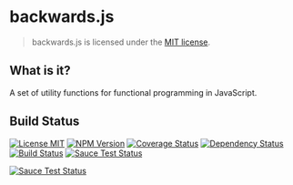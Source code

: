 # backwards.js

> backwards.js is licensed under the [MIT license](https://github.com/Omega3k/backwards.js/blob/master/LICENSE). 

## What is it?

A set of utility functions for functional programming in JavaScript. 

## Build Status

[![License MIT](http://b.repl.ca/v1/license-MIT-brightgreen.png)](https://github.com/Omega3k/backwards.js/blob/master/LICENSE)
[![NPM Version](https://badge.fury.io/js/backwards.svg)](http://badge.fury.io/js/backwards)
[![Coverage Status](https://coveralls.io/repos/Omega3k/backwards.js/badge.svg?branch=master)](https://coveralls.io/r/Omega3k/backwards.js?branch=master)
[![Dependency Status](https://gemnasium.com/Omega3k/backwards.js.svg)](https://gemnasium.com/Omega3k/backwards.js)
[![Build Status](https://travis-ci.org/Omega3k/backwards.js.svg?branch=master)](https://travis-ci.org/Omega3k/backwards.js)
[![Sauce Test Status](https://saucelabs.com/buildstatus/Omega3k)](https://saucelabs.com/u/Omega3k)

[![Sauce Test Status](https://saucelabs.com/browser-matrix/Omega3k.svg)](https://saucelabs.com/u/Omega3k)
